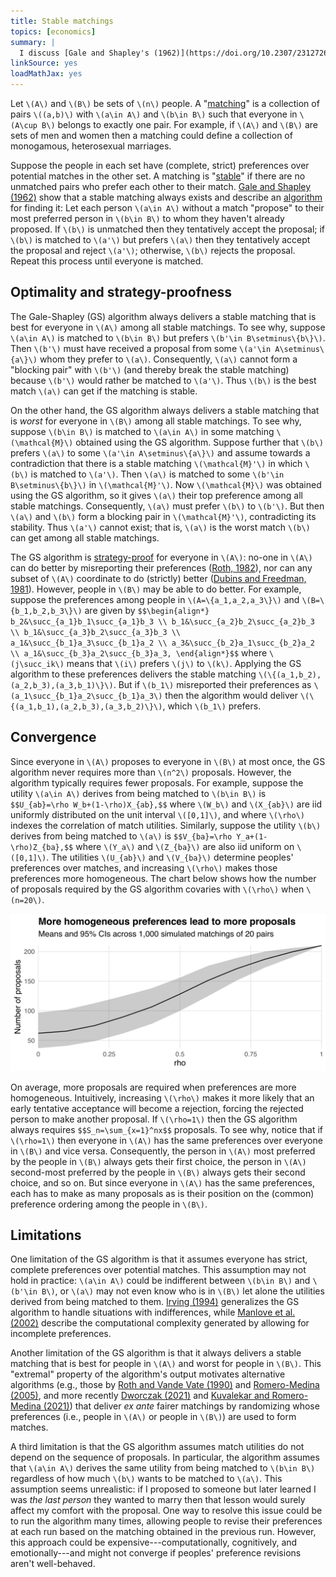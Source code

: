 ```yaml
---
title: Stable matchings
topics: [economics]
summary: |
  I discuss [Gale and Shapley's (1962)](https://doi.org/10.2307/2312726) algorithm for solving [the stable matching problem](https://en.wikipedia.org/wiki/Stable_marriage_problem).
linkSource: yes
loadMathJax: yes
---
```


Let `\(A\)` and `\(B\)` be sets of `\(n\)` people.
A "[matching](https://en.wikipedia.org/wiki/Matching_(graph_theory))" is a collection of pairs `\((a,b)\)` with `\(a\in A\)` and `\(b\in B\)` such that everyone in `\(A\cup B\)` belongs to exactly one pair.
For example, if `\(A\)` and `\(B\)` are sets of men and women then a matching could define a collection of monogamous, heterosexual marriages.

Suppose the people in each set have (complete, strict) preferences over potential matches in the other set.
A matching is "[stable](https://en.wikipedia.org/wiki/Stable_marriage_problem)" if there are no unmatched pairs who prefer each other to their match.
[Gale and Shapley (1962)](https://doi.org/10.2307/2312726) show that a stable matching always exists and describe an [algorithm](https://en.wikipedia.org/wiki/Gale–Shapley_algorithm) for finding it:
Let each person `\(a\in A\)` without a match "propose" to their most preferred person in `\(b\in B\)` to whom they haven't already proposed.
If `\(b\)` is unmatched then they tentatively accept the proposal;
if `\(b\)` is matched to `\(a'\)` but prefers `\(a\)` then they tentatively accept the proposal and reject `\(a'\)`;
otherwise, `\(b\)` rejects the proposal.
Repeat this process until everyone is matched.

## Optimality and strategy-proofness

The Gale-Shapley (GS) algorithm always delivers a stable matching that is best for everyone in `\(A\)` among all stable matchings.
To see why, suppose `\(a\in A\)` is matched to `\(b\in B\)` but prefers `\(b'\in B\setminus\{b\}\)`.
Then `\(b'\)` must have received a proposal from some `\(a'\in A\setminus\{a\}\)` whom they prefer to `\(a\)`.
Consequently, `\(a\)` cannot form a "blocking pair" with `\(b'\)` (and thereby break the stable matching) because `\(b'\)` would rather be matched to `\(a'\)`.
Thus `\(b\)` is the best match `\(a\)` can get if the matching is stable.

On the other hand, the GS algorithm always delivers a stable matching that is *worst* for everyone in `\(B\)` among all stable matchings.
To see why, suppose `\(b\in B\)` is matched to `\(a\in A\)` in some matching `\(\mathcal{M}\)` obtained using the GS algorithm.
Suppose further that `\(b\)` prefers `\(a\)` to some `\(a'\in A\setminus\{a\}\)` and assume towards a contradiction that there is a stable matching `\(\mathcal{M}'\)` in which `\(b\)` is matched to `\(a'\)`.
Then `\(a\)` is matched to some `\(b'\in B\setminus\{b\}\)` in `\(\mathcal{M}'\)`.
Now `\(\mathcal{M}\)` was obtained using the GS algorithm, so it gives `\(a\)` their top preference among all stable matchings.
Consequently, `\(a\)` must prefer `\(b\)` to `\(b'\)`.
But then `\(a\)` and `\(b\)` form a blocking pair in `\(\mathcal{M}'\)`, contradicting its stability.
Thus `\(a'\)` cannot exist; that is, `\(a\)` is the worst match `\(b\)` can get among all stable matchings.

The GS algorithm is [strategy-proof](https://en.wikipedia.org/wiki/Strategyproofness) for everyone in `\(A\)`: no-one in `\(A\)` can do better by misreporting their preferences ([Roth, 1982](https://doi.org/10.1287/moor.7.4.617)), nor can any subset of `\(A\)` coordinate to do (strictly) better ([Dubins and Freedman, 1981](https://doi.org/10.2307/2321753)).
However, people in `\(B\)` may be able to do better.
For example, suppose the preferences among people in `\(A=\{a_1,a_2,a_3\}\)` and `\(B=\{b_1,b_2,b_3\}\)` are given by
`$$\begin{align*}
b_2&\succ_{a_1}b_1\succ_{a_1}b_3 \\
b_1&\succ_{a_2}b_2\succ_{a_2}b_3 \\
b_1&\succ_{a_3}b_2\succ_{a_3}b_3 \\
a_1&\succ_{b_1}a_3\succ_{b_1}a_2 \\
a_3&\succ_{b_2}a_1\succ_{b_2}a_2 \\
a_1&\succ_{b_3}a_2\succ_{b_3}a_3,
\end{align*}$$`
where `\(j\succ_ik\)` means that `\(i\)` prefers `\(j\)` to `\(k\)`.
Applying the GS algorithm to these preferences delivers the stable matching `\(\{(a_1,b_2),(a_2,b_3),(a_3,b_1)\}\)`.
But if `\(b_1\)` misreported their preferences as `\(a_1\succ_{b_1}a_2\succ_{b_1}a_3\)` then the algorithm would deliver `\(\{(a_1,b_1),(a_2,b_3),(a_3,b_2)\}\)`, which `\(b_1\)` prefers.

## Convergence

Since everyone in `\(A\)` proposes to everyone in `\(B\)` at most once, the GS algorithm never requires more than `\(n^2\)` proposals.
However, the algorithm typically requires fewer proposals.
For example, suppose the utility `\(a\in A\)` derives from being matched to `\(b\in B\)` is
`$$U_{ab}=\rho W_b+(1-\rho)X_{ab},$$`
where `\(W_b\)` and `\(X_{ab}\)` are iid uniformly distributed on the unit interval `\([0,1]\)`, and where `\(\rho\)` indexes the correlation of match utilities.
Similarly, suppose the utility `\(b\)` derives from being matched to `\(a\)` is
`$$V_{ba}=\rho Y_a+(1-\rho)Z_{ba},$$`
where `\(Y_a\)` and `\(Z_{ba}\)` are also iid uniform on `\([0,1]\)`.
The utilities `\(U_{ab}\)` and `\(V_{ba}\)` determine peoples' preferences over matches, and increasing `\(\rho\)` makes those preferences more homogeneous.
The chart below shows how the number of proposals required by the GS algorithm covaries with `\(\rho\)` when `\(n=20\)`.

![](figures/plot-1.svg)

On average, more proposals are required when preferences are more homogeneous.
Intuitively, increasing `\(\rho\)` makes it more likely that an early tentative acceptance will become a rejection, forcing the rejected person to make another proposal.
If `\(\rho=1\)` then the GS algorithm always requires
`$$S_n=\sum_{x=1}^nx$$`
proposals.
To see why, notice that if `\(\rho=1\)` then everyone in `\(A\)` has the same preferences over everyone in `\(B\)` and vice versa.
Consequently, the person in `\(A\)` most preferred by the people in `\(B\)` always gets their first choice, the person in `\(A\)` second-most preferred by the people in `\(B\)` always gets their second choice, and so on.
But since everyone in `\(A\)` has the same preferences, each has to make as many proposals as is their position on the (common) preference ordering among the people in `\(B\)`.

## Limitations

One limitation of the GS algorithm is that it assumes everyone has strict, complete preferences over potential matches.
This assumption may not hold in practice: `\(a\in A\)` could be indifferent between `\(b\in B\)` and `\(b'\in B\)`, or `\(a\)` may not even know who is in `\(B\)` let alone the utilities derived from being matched to them.
[Irving (1994)](https://doi.org/10.1016/0166-218X(92)00179-P) generalizes the GS algorithm to handle situations with indifferences, while [Manlove et al. (2002)](https://doi.org/10.1016/S0304-3975(01)00206-7) describe the computational complexity generated by allowing for incomplete preferences.

Another limitation of the GS algorithm is that it always delivers a stable matching that is best for people in `\(A\)` and worst for people in `\(B\)`.
This "extremal" property of the algorithm's output motivates alternative algorithms (e.g., those by [Roth and Vande Vate (1990)](https://doi.org/10.2307/2938326) and [Romero-Medina (2005)](https://doi.org/10.1007/s11238-005-6846-0), and more recently [Dworczak (2021)](https://doi.org/10.1287/opre.2020.2042) and [Kuvalekar and Romero-Medina (2021)](https://ideas.repec.org/p/cte/werepe/31711.html)) that deliver *ex ante* fairer matchings by randomizing whose preferences (i.e., people in `\(A\)` or people in `\(B\)`) are used to form matches.

A third limitation is that the GS algorithm assumes match utilities do not depend on the sequence of proposals.
In particular, the algorithm assumes that `\(a\in A\)` derives the same utility from being matched to `\(b\in B\)` regardless of how much `\(b\)` wants to be matched to `\(a\)`.
This assumption seems unrealistic: if I proposed to someone but later learned I was *the last person* they wanted to marry then that lesson would surely affect my comfort with the proposal.
One way to resolve this issue could be to run the algorithm many times, allowing people to revise their preferences at each run based on the matching obtained in the previous run.
However, this approach could be expensive---computationally, cognitively, and emotionally---and might not converge if peoples' preference revisions aren't well-behaved.


